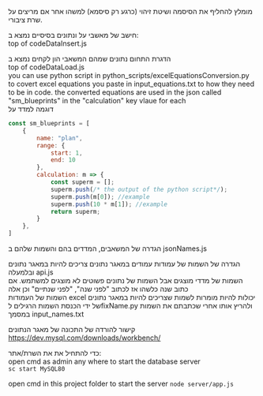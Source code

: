 מומלץ להחליף את הסיסמה ושיטת זיהוי (כרגע רק סיסמא) למשהו אחר אם מריצים על שרת ציבורי. 

חישב של מאשבי על ונתונים בסיסיים נמצא ב:  
top of codeDataInsert.js  
  
הדגרת התחום נתונים שמהם המשאבי הון לקחים נמצא ב  
top of codeDataLoad.js  
you can use python script in python_scripts/excelEquationsConversion.py to covert excel equations you paste in input_equations.txt to how they need to be in code. the converted equations are used in the json called "sm_blueprints" in the "calculation" key vlaue for each  
דוגמה למדד על 
```javascript
const sm_blueprints = [
    {
        name: "plan",
        range: {
            start: 1,
            end: 10
        },
        calculation: m => {
            const superm = []; 
            superm.push(/* the output of the python script*/);
            superm.push(m[0]); //example
            superm.push(10 * m[1]); //example
            return superm;
        }
    },
]
```

הגדרה של המשאבים, המדדים בהם והשמות שלהם ב
jsonNames.js  

הגדרה של השמות של עמודות עמודים במאגר נתונים צריכים להיות במאגר נתונים ובלמעלה
 api.js  
השמות של מדדי מוצגים אבל השמות של נתונים פשוטים לא מוצגים למשתמש. אם כתוב שנה כלשהו אז לכתוב "לפני שנה", "לפני שנתיים" וכן אלה   
השמות של העמודות excel יכולות להיות מומרות לשמות שצריכים להיות במאגר נתונים של ידי הכנסת השמות הרגילים לfixName.py ולהריץ אותו אחרי שכתבתם את השמות במסמך input_names.txt

קישור להורדה של התכונה של מאגר הנתונים   
https://dev.mysql.com/downloads/workbench/  

כדי להתחיל את את השרת/אתר:  
open cmd as admin any where to start the database server  
`sc start MySQL80`  


open cmd in this project folder to start the server
`node server/app.js`
